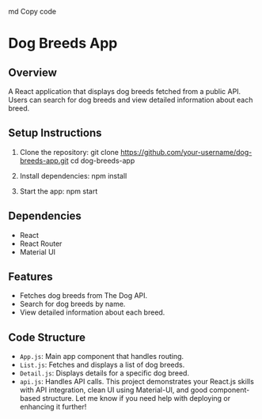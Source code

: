 md
Copy code
# Dog Breeds App

## Overview

A React application that displays dog breeds fetched from a public API. Users can search for dog breeds and view detailed information about each breed.

## Setup Instructions

1. Clone the repository:
git clone https://github.com/your-username/dog-breeds-app.git cd dog-breeds-app

2. Install dependencies:
npm install

3. Start the app:
npm start

## Dependencies

- React
- React Router
- Material UI

## Features

- Fetches dog breeds from The Dog API.
- Search for dog breeds by name.
- View detailed information about each breed.

## Code Structure

- `App.js`: Main app component that handles routing.
- `List.js`: Fetches and displays a list of dog breeds.
- `Detail.js`: Displays details for a specific dog breed.
- `api.js`: Handles API calls.
This project demonstrates your React.js skills with API integration, clean UI using Material-UI, and good component-based structure. Let me know if you need help with deploying or enhancing it further!